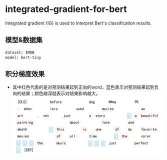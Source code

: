 # integrated-gradient-for-bert
Integrated gradient (IG) is used to interpret Bert's classification results.

## 模型&数据集
    dataset: IMDB
    model: bert-tiny

## 积分梯度效果
* 其中红色代表的是对预测结果起到正向的word，蓝色表示对预测结果起到负向的结果；颜色越深就表示对结果影响越大。
![Alt text](https://github.com/chenxingphh/integrated-gradient-for-bert/blob/main/ig_result_temp.png)
